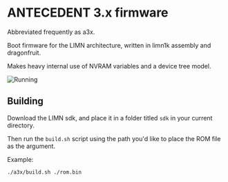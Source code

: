# ANTECEDENT 3.x firmware

Abbreviated frequently as a3x.

Boot firmware for the LIMN architecture, written in limn1k assembly and dragonfruit.

Makes heavy internal use of NVRAM variables and a device tree model.

![Running](https://i.imgur.com/P0ooOux.png)

## Building

Download the LIMN sdk, and place it in a folder titled `sdk` in your current directory.

Then run the `build.sh` script using the path you'd like to place the ROM file as the argument.

Example:

`./a3x/build.sh ./rom.bin`
